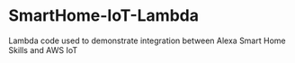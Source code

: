# SmartHome-IoT-Lambda
Lambda code used to demonstrate integration between Alexa Smart Home Skills and AWS IoT
